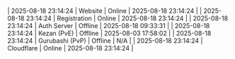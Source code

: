 | 2025-08-18 23:14:24 | Website | Online | 2025-08-18 23:14:24 |
| 2025-08-18 23:14:24 | Registration | Online | 2025-08-18 23:14:24 |
| 2025-08-18 23:14:24 | Auth Server | Offline | 2025-08-18 09:33:31 |
| 2025-08-18 23:14:24 | Kezan (PvE) | Offline | 2025-08-03 17:58:02 |
| 2025-08-18 23:14:24 | Gurubashi (PvP) | Offline | N/A |
| 2025-08-18 23:14:24 | Cloudflare | Online | 2025-08-18 23:14:24 |
